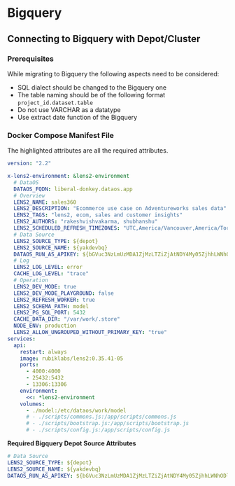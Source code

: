 # Bigquery

## Connecting to Bigquery with Depot/Cluster

### **Prerequisites**

While migrating to Bigquery the following aspects need to be considered:

- SQL dialect should be changed to the Bigquery one
- The table naming should be of the following format `project_id.dataset.table` 
- Do not use VARCHAR as a datatype
- Use extract date function of the Bigquery

### **Docker Compose Manifest File**

The highlighted attributes are all the required attributes.


```yaml hl_lines="13-15"
version: "2.2"

x-lens2-environment: &lens2-environment
  # DataOS
  DATAOS_FQDN: liberal-donkey.dataos.app
  # Overview
  LENS2_NAME: sales360
  LENS2_DESCRIPTION: "Ecommerce use case on Adventureworks sales data"
  LENS2_TAGS: "lens2, ecom, sales and customer insights"
  LENS2_AUTHORS: "rakeshvishvakarma, shubhanshu"
  LENS2_SCHEDULED_REFRESH_TIMEZONES: "UTC,America/Vancouver,America/Toronto"
  # Data Source
  LENS2_SOURCE_TYPE: ${depot}
  LENS2_SOURCE_NAME: ${yakdevbq}
  DATAOS_RUN_AS_APIKEY: ${bGVuc3NzLmUzMDA1ZjMzLTZiZjAtNDY4My05ZjhhLWNhODliZTFhZWJhMQ==}
  # Log
  LENS2_LOG_LEVEL: error
  CACHE_LOG_LEVEL: "trace"
  # Operation
  LENS2_DEV_MODE: true
  LENS2_DEV_MODE_PLAYGROUND: false
  LENS2_REFRESH_WORKER: true
  LENS2_SCHEMA_PATH: model
  LENS2_PG_SQL_PORT: 5432
  CACHE_DATA_DIR: "/var/work/.store"
  NODE_ENV: production
  LENS2_ALLOW_UNGROUPED_WITHOUT_PRIMARY_KEY: "true"
services:
  api:
    restart: always
    image: rubiklabs/lens2:0.35.41-05
    ports:
      - 4000:4000
      - 25432:5432
      - 13306:13306
    environment:
      <<: *lens2-environment   
    volumes:
      - ./model:/etc/dataos/work/model
      # - ./scripts/commons.js:/app/scripts/commons.js
      # - ./scripts/bootstrap.js:/app/scripts/bootstrap.js
      # - ./scripts/config.js:/app/scripts/config.js
```
**Required Bigquery Depot Source Attributes**

```yaml 
# Data Source
LENS2_SOURCE_TYPE: ${depot}
LENS2_SOURCE_NAME: ${yakdevbq}
DATAOS_RUN_AS_APIKEY: ${bGVuc3NzLmUzMDA1ZjMzLTZiZjAtNDY4My05ZjhhLWNhODliZTFhZWJhMQ==}
```

<!-- 
## Connecting to Bigquery without Depot/Cluster

### **Prerequisites**

In order to connect Google BigQuery to Lens, you need to provide service account credentials. Lens2 requires the service account to have **BigQuery Data Viewer** and **BigQuery Job User** roles enabled. You can learn more about acquiring Google BigQuery credentials [here](https://cloud.google.com/docs/authentication/getting-started).


- The [Google Cloud Project ID](https://cloud.google.com/resource-manager/docs/creating-managing-projects#before_you_begin) for the BigQuery project.
- A set of [Google Cloud service credentials](https://support.google.com/a/answer/7378726?hl=en) which [allow access](https://cloud.google.com/docs/authentication/getting-started) to the BigQuery project
- The [Google Cloud region](https://cloud.google.com/bigquery/docs/locations#regional-locations) for the BigQuery project

Syntax with example is written below:

=== "Syntax"

    ```yaml
    # Bigquery configuration
    LENS2_DB_TYPE=bigquery
    LENS2_DB_BQ_PROJECT_ID=${BIGQUERY_PROJECT_ID}
    LENS2_DB_BQ_KEY_FILE=${BIGQUERY_KEY_FILE_PATH}
    ```

=== "Sample"

    ```yaml
    # Bigquery configuration
    LENS2_DB_TYPE=bigquery
    LENS2_DB_BQ_PROJECT_ID=my-bigquery-project-123456
    LENS2_DB_BQ_KEY_FILE=/path/to/my/keyfile.json
    ```
**Sample manifest file**

```yaml
LENS2_VERSION=0.34.60-13
LENS2_CACHE_VERSION=0.34.60-amd64v8

LENS2_LOG_LEVEL=error
LENS2_LOADER_LOG_LEVEL=debug

LENS2_HEIMDALL_BASE_URL="https://alpha-omega.dataos.app/heimdall"

LENS2_SCHEDULED_REFRESH_DEFAULT="false"
LENS2_API_SECRET=28487985729875987397AHFUHUD

CACHE_TELEMETRY="false"
CACHE_LOG_LEVEL=error

# Bigquery configuration
LENS2_DB_TYPE=bigquery
LENS2_DB_BQ_PROJECT_ID=my-bigquery-project-123456
LENS2_DB_BQ_KEY_FILE=/path/to/my/keyfile.json

 #Lens Configs
LENS2_NAME=bq_lens
LENS2_DESCRIPTION=lens description
LENS2_TAGS='lens2 tags (comma separated)'
LENS2_AUTHORS='lens2 auther names (comma separated)'

LENS2_BASE_URL=http://localhost:4000/lens2
LENS2_META_PATH=/v2/meta
LENS2_DATAOS_USER_NAME=USERNAME
LENS2_DATAOS_USER_APIKEY=APIKEY
LENS2_RILL_PATH=rill
LENS2_CHECKS_PATH=checks
```

### Environment variables

| **Environment Variable** | **Description** | **Possible Values** | **Example Value** | **Required** |
| --- | --- | --- | --- | --- |
| `LENS2_DB_TYPE` | The type of database | bigquery | bigquery | ✅ |
| `LENS2_DB_BQ_PROJECT_ID` | The Google BigQuery project ID to connect to | A valid Google BigQuery Project ID | my-bigquery-project-123456 | ✅ |
| `LENS2_DB_BQ_KEY_FILE` | The path to a JSON key file for connecting to Google BigQuery | A valid Google BigQuery JSON key file | /path/to/my/keyfile.json | ✅ | -->